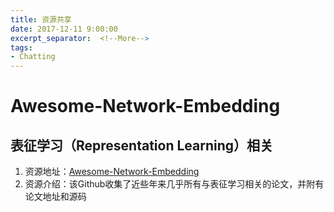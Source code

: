 ```yaml
---
title: 资源共享
date: 2017-12-11 9:00:00
excerpt_separator:  <!--More-->
tags:
- Chatting
---
```


# Awesome-Network-Embedding

## 表征学习（Representation Learning）相关

1. 资源地址：[Awesome-Network-Embedding](https://github.com/chihming/awesome-network-embedding)
2. 资源介绍：该Github收集了近些年来几乎所有与表征学习相关的论文，并附有论文地址和源码